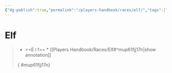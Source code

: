 ```yaml
---
{"dg-publish":true,"permalink":"/players-handbook/races/elf/","tags":["race"],"noteIcon":""}
---
```



# Elf


>
>* ==E l f== *
>[[Players Handbook/Races/Elf#^mup61fjj17n\|show annotation]]
>
>
>
>{ #mup61fjj17n}

